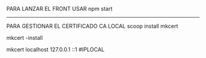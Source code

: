 PARA LANZAR EL FRONT USAR 
   npm start


---------------------------

PARA GESTIONAR EL CERTIFICADO CA LOCAL
scoop install mkcert

mkcert -install

mkcert localhost 127.0.0.1 ::1 #IPLOCAL
